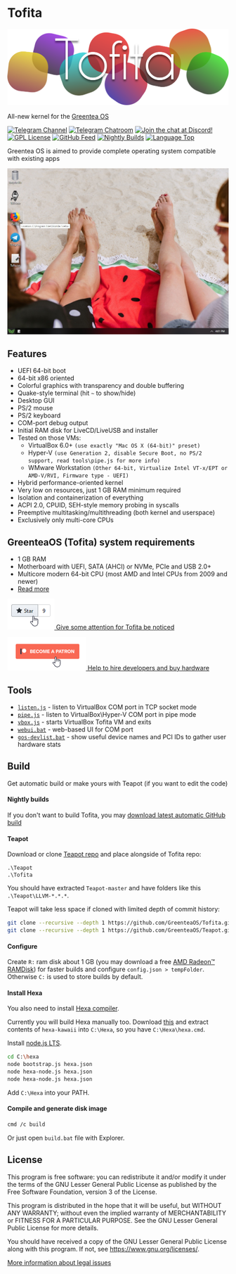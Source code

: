 # Tofita

![Tofita Logo](docs/logo.png?raw=true)

All-new kernel for the [Greentea OS](https://github.com/GreenteaOS)

[![Telegram Channel](https://img.shields.io/badge/Telegram-Greentea%20NEWS-blue.svg)](https://t.me/s/greenteaos_news)
[![Telegram Chatroom](https://img.shields.io/badge/Telegram-Greentea%20OS-blue.svg)](https://telegram.me/greenteaos)
[![Join the chat at Discord!](https://img.shields.io/badge/Discord-Join%20Chat-677bc4.svg)](https://discord.gg/UGZq8GB)
[![GPL License](https://img.shields.io/badge/License-GNU%20LGPLv3-green.svg?style=flat)](https://github.com/GreenteaOS/Tofita/blob/kawaii/LICENSE)
[![GitHub Feed](https://img.shields.io/badge/GitHub-Feed-0f9d58.svg?style=flat)](https://t.me/greenteaos_github)
[![Nightly Builds](https://img.shields.io/badge/Nightly-Builds-ff69b4.svg?style=flat)](https://ci.appveyor.com/project/PeyTy/tofita/build/artifacts)
[![Language Top](https://img.shields.io/github/languages/top/GreenteaOS/Tofita.svg?colorB=green)](https://github.com/hexalang/hexa)

Greentea OS is aimed to provide complete operating system compatible with existing apps

![Screenshot](https://raw.githubusercontent.com/GreenteaOS/Greentea/master/Images/screenshot.jpg)

## Features

 - UEFI 64-bit boot
 - 64-bit x86 oriented
 - Colorful graphics with transparency and double buffering
 - Quake-style terminal (hit `~` to show/hide)
 - Desktop GUI
 - PS/2 mouse
 - PS/2 keyboard
 - COM-port debug output
 - Initial RAM disk for LiveCD/LiveUSB and installer
 - Tested on those VMs:
   - VirtualBox 6.0+ `(use exactly "Mac OS X (64-bit)" preset)`
   - Hyper-V `(use Generation 2, disable Secure Boot, no PS/2 support, read tools\pipe.js for more info)`
   - WMware Workstation `(Other 64-bit, Virtualize Intel VT-x/EPT or AMD-V/RVI, Firmware type - UEFI)`
 - Hybrid performance-oriented kernel
 - Very low on resources, just 1 GB RAM minimum required
 - Isolation and containerization of everything
 - ACPI 2.0, CPUID, SEH-style memory probing in syscalls
 - Preemptive multitasking/multithreading (both kernel and userspace)
 - Exclusively only multi-core CPUs

## GreenteaOS (Tofita) system requirements

- 1 GB RAM
- Motherboard with UEFI, SATA (AHCI) or NVMe, PCIe and USB 2.0+
- Multicore modern 64-bit CPU (most AMD and Intel CPUs from 2009 and newer)
- [Read more](https://greenteaos.github.io/wiki/cpus.html)

[![Give a star](docs/star.png?raw=true)
Give some attention for Tofita be noticed](https://github.com/GreenteaOS/Tofita/stargazers)

[![Become a patron](docs/patreon.png?raw=true)
Help to hire developers and buy hardware](https://www.patreon.com/PeyTy)

## Tools

- [`listen.js`](tools/listen.js) - listen to VirtualBox COM port in TCP socket mode
- [`pipe.js`](tools/pipe.js) - listen to VirtualBox\Hyper-V COM port in pipe mode
- [`vbox.js`](tools/vbox.js) - starts VirtualBox Tofita VM and exits
- [`webui.bat`](tools/webui/webui.bat) - web-based UI for COM port
- [`gos-devlist.bat`](tools/gos-devlist.bat) - show useful device names and PCI IDs to gather user hardware stats

## Build

Get automatic build or make yours with Teapot (if you want to edit the code)

#### Nightly builds

If you don't want to build Tofita, you may [download latest automatic GitHub build](https://ci.appveyor.com/project/PeyTy/tofita/build/artifacts)

#### Teapot

Download or clone [Teapot repo](https://github.com/GreenteaOS/Teapot#download-latest-zip) and place alongside of Tofita repo:

```
.\Teapot
.\Tofita
```

You should have extracted `Teapot-master` and have folders like this `.\Teapot\LLVM-*.*.*`.

Teapot will take less space if cloned with limited depth of commit history:

```sh
git clone --recursive --depth 1 https://github.com/GreenteaOS/Tofita.git
git clone --recursive --depth 1 https://github.com/GreenteaOS/Teapot.git
```

#### Configure

Create `R:` ram disk about 1 GB (you may download a free [AMD Radeon™ RAMDisk](http://radeonramdisk.com/files/Radeon_RAMDisk_4_4_0_RC36.msi)) for faster builds and configure `config.json > tempFolder`.
Otherwise `C:` is used to store builds by default.

#### Install Hexa

You also need to install [Hexa compiler](https://github.com/hexalang/hexa#unstable).

Currently you will build Hexa manually too. Download [this](https://github.com/hexalang/hexa/archive/kawaii.zip) and extract contents of `hexa-kawaii` into `C:\Hexa`, so you have `C:\Hexa\hexa.cmd`.

Install [node.js LTS](https://nodejs.org/en/download/).

```sh
cd C:\hexa
node bootstrap.js hexa.json
node hexa-node.js hexa.json
node hexa-node.js hexa.json
```

Add `C:\Hexa` into your PATH.

#### Compile and generate disk image

```sh
cmd /c build
```

Or just open `build.bat` file with Explorer.

## License

This program is free software: you can redistribute it and/or modify
it under the terms of the GNU Lesser General Public License as published by
the Free Software Foundation, version 3 of the License.

This program is distributed in the hope that it will be useful,
but WITHOUT ANY WARRANTY; without even the implied warranty of
MERCHANTABILITY or FITNESS FOR A PARTICULAR PURPOSE.  See the
GNU Lesser General Public License for more details.

You should have received a copy of the GNU Lesser General Public License
along with this program.  If not, see <https://www.gnu.org/licenses/>.

[More information about legal issues](https://github.com/GreenteaOS/Greentea/blob/master/README.md#license)
